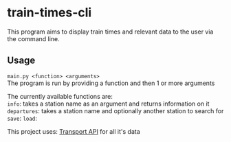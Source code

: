 # train-times-cli

This program aims to display train times and relevant data to the user via the command line.

## Usage

`main.py <function> <arguments>`  
The program is run by providing a function and then 1 or more arguments

The currently available functions are:  
`info`:       takes a station name as an argument and returns information on it
`departures`: takes a station name and optionally another station to search for
`save`:
`load`:

This project uses: [Transport API](https://www.transportapi.com/) for all it's data
